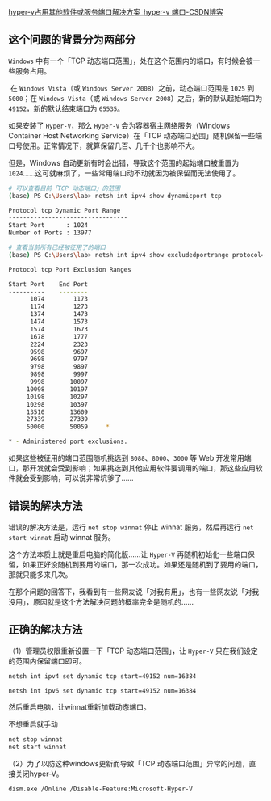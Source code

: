 [hyper-v占用其他软件或服务端口解决方案_hyper-v 端口-CSDN博客](https://blog.csdn.net/ning521513/article/details/123524763)



## 这个问题的背景分为两部分

`Windows` 中有一个「TCP 动态端口范围」，处在这个范围内的端口，有时候会被一些服务占用。

​	在 `Windows Vista`（或 `Windows Server 2008`）之前，动态端口范围是 `1025` 到 `5000`；在 `Windows Vista`（或 `Windows Server 2008`）之后，新的默认起始端口为 `49152`，新的默认结束端口为 `65535`。



如果安装了 `Hyper-V`，那么 `Hyper-V` 会为容器宿主网络服务（Windows Container Host Networking Service）在「TCP 动态端口范围」随机保留一些端口号使用。正常情况下，就算保留几百、几千个也影响不大。



但是，Windows 自动更新有时会出错，导致这个范围的起始端口被重置为 `1024`……这可就麻烦了，一些常用端口动不动就因为被保留而无法使用了。

```bash
# 可以查看目前「TCP 动态端口」的范围
(base) PS C:\Users\lab> netsh int ipv4 show dynamicport tcp

Protocol tcp Dynamic Port Range
---------------------------------
Start Port      : 1024
Number of Ports : 13977

# 查看当前所有已经被征用了的端口
(base) PS C:\Users\lab> netsh int ipv4 show excludedportrange protocol=tcp

Protocol tcp Port Exclusion Ranges

Start Port    End Port
----------    --------
      1074        1173
      1174        1273
      1374        1473
      1474        1573
      1574        1673
      1678        1777
      2224        2323
      9598        9697
      9698        9797
      9798        9897
      9898        9997
      9998       10097
     10098       10197
     10198       10297
     10298       10397
     13510       13609
     27339       27339
     50000       50059     *

* - Administered port exclusions.
```

如果这些被征用的端口范围随机挑选到 `8088`、`8000`、`3000` 等 Web 开发常用端口，那开发就会受到影响；如果挑选到其他应用软件要调用的端口，那这些应用软件就会受到影响，可以说非常坑爹了……

## 错误的解决方法

错误的解决方法是，运行 `net stop winnat` 停止 winnat 服务，然后再运行 `net start winnat` 启动 winnat 服务。

这个方法本质上就是重启电脑的简化版……让 `Hyper-V` 再随机初始化一些端口保留，如果正好没随机到要用的端口，那一次成功。如果还是随机到了要用的端口，那就只能多来几次。

在那个问题的回答下，我看到有一些网友说「对我有用」，也有一些网友说「对我没用」，原因就是这个方法解决问题的概率完全是随机的……

## 正确的解决方法

（1）管理员权限重新设置一下「TCP 动态端口范围」，让 `Hyper-V` 只在我们设定的范围内保留端口即可。

```bash
netsh int ipv4 set dynamic tcp start=49152 num=16384

netsh int ipv6 set dynamic tcp start=49152 num=16384
```

然后重启电脑，让winnat重新加载动态端口。

不想重启就手动

```bash
net stop winnat
net start winnat
```

（2）为了以防这种windows更新而导致「TCP 动态端口范围」异常的问题，直接关闭hyper-V。

```bash
dism.exe /Online /Disable-Feature:Microsoft-Hyper-V
```